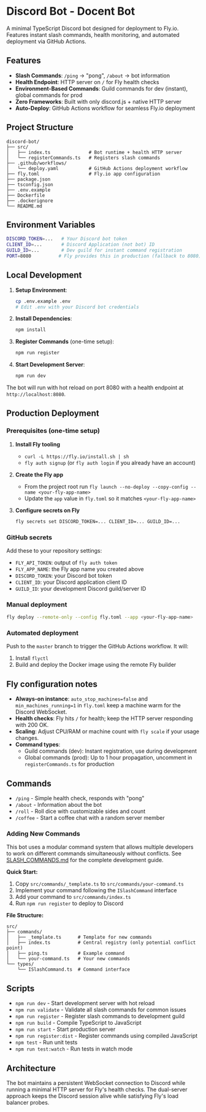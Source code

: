 # Discord Bot - Docent Bot

A minimal TypeScript Discord bot designed for deployment to Fly.io. Features instant slash commands, health monitoring, and automated deployment via GitHub Actions.

## Features

- **Slash Commands**: `/ping` → "pong", `/about` → bot information
- **Health Endpoint**: HTTP server on `/` for Fly health checks
- **Environment-Based Commands**: Guild commands for dev (instant), global commands for prod
- **Zero Frameworks**: Built with only discord.js + native HTTP server
- **Auto-Deploy**: GitHub Actions workflow for seamless Fly.io deployment

## Project Structure

```
discord-bot/
├── src/
│   ├── index.ts              # Bot runtime + health HTTP server
│   └── registerCommands.ts   # Registers slash commands
├── .github/workflows/
│   └── deploy.yaml           # GitHub Actions deployment workflow
├── fly.toml                  # Fly.io app configuration
├── package.json
├── tsconfig.json
├── .env.example
├── Dockerfile
├── .dockerignore
└── README.md
```

## Environment Variables

```bash
DISCORD_TOKEN=...   # Your Discord bot token
CLIENT_ID=...       # Discord Application (not bot) ID
GUILD_ID=...        # Dev guild for instant command registration
PORT=8080          # Fly provides this in production (fallback to 8080)
```

## Local Development

1. **Setup Environment**:

   ```bash
   cp .env.example .env
   # Edit .env with your Discord bot credentials
   ```

2. **Install Dependencies**:

   ```bash
   npm install
   ```

3. **Register Commands** (one-time setup):

   ```bash
   npm run register
   ```

4. **Start Development Server**:
   ```bash
   npm run dev
   ```

The bot will run with hot reload on port 8080 with a health endpoint at `http://localhost:8080`.

## Production Deployment

### Prerequisites (one-time setup)

1. **Install Fly tooling**
   - `curl -L https://fly.io/install.sh | sh`
   - `fly auth signup` (or `fly auth login` if you already have an account)

2. **Create the Fly app**
   - From the project root run `fly launch --no-deploy --copy-config --name <your-fly-app-name>`
   - Update the `app` value in `fly.toml` so it matches `<your-fly-app-name>`

3. **Configure secrets on Fly**
   ```bash
   fly secrets set DISCORD_TOKEN=... CLIENT_ID=... GUILD_ID=...
   ```

### GitHub secrets

Add these to your repository settings:

- `FLY_API_TOKEN`: output of `fly auth token`
- `FLY_APP_NAME`: the Fly app name you created above
- `DISCORD_TOKEN`: your Discord bot token
- `CLIENT_ID`: your Discord application client ID
- `GUILD_ID`: your development Discord guild/server ID

### Manual deployment

```bash
fly deploy --remote-only --config fly.toml --app <your-fly-app-name>
```

### Automated deployment

Push to the `master` branch to trigger the GitHub Actions workflow. It will:

1. Install `flyctl`
2. Build and deploy the Docker image using the remote Fly builder

## Fly configuration notes

- **Always-on instance**: `auto_stop_machines=false` and `min_machines_running=1` in `fly.toml` keep a machine warm for the Discord WebSocket.
- **Health checks**: Fly hits `/` for health; keep the HTTP server responding with 200 OK.
- **Scaling**: Adjust CPU/RAM or machine count with `fly scale` if your usage changes.
- **Command types**:
  - Guild commands (dev): Instant registration, use during development
  - Global commands (prod): Up to 1 hour propagation, uncomment in `registerCommands.ts` for production

## Commands

- `/ping` - Simple health check, responds with "pong"
- `/about` - Information about the bot
- `/roll` - Roll dice with customizable sides and count
- `/coffee` - Start a coffee chat with a random server member

### Adding New Commands

This bot uses a modular command system that allows multiple developers to work on different commands simultaneously without conflicts. See [SLASH_COMMANDS.md](./SLASH_COMMANDS.md) for the complete development guide.

**Quick Start:**
1. Copy `src/commands/_template.ts` to `src/commands/your-command.ts`
2. Implement your command following the `ISlashCommand` interface
3. Add your command to `src/commands/index.ts`
4. Run `npm run register` to deploy to Discord

**File Structure:**
```
src/
├── commands/
│   ├── _template.ts      # Template for new commands
│   ├── index.ts          # Central registry (only potential conflict point)
│   ├── ping.ts           # Example command
│   └── your-command.ts   # Your new commands
└── types/
    └── ISlashCommand.ts  # Command interface
```

## Scripts

- `npm run dev` - Start development server with hot reload
- `npm run validate` - Validate all slash commands for common issues
- `npm run register` - Register slash commands to development guild
- `npm run build` - Compile TypeScript to JavaScript
- `npm run start` - Start production server
- `npm run register:dist` - Register commands using compiled JavaScript
- `npm test` - Run unit tests
- `npm run test:watch` - Run tests in watch mode

## Architecture

The bot maintains a persistent WebSocket connection to Discord while running a minimal HTTP server for Fly's health checks. The dual-server approach keeps the Discord session alive while satisfying Fly's load balancer probes.
